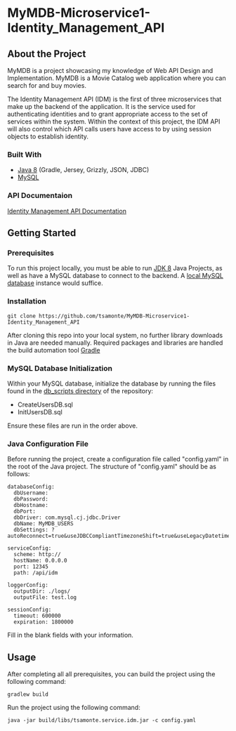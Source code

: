 # MyMDB-Microservice1-Identity_Management_API

## About the Project

MyMDB is a project showcasing my knowledge of Web API Design and Implementation. MyMDB is a Movie Catalog web application where you can search for and buy movies.

The Identity Management API (IDM) is the first of three microservices that make up the backend of the application. It is the service used for authenticating identities and to grant appropriate access to the set of services within the system. Within the context of this project, the IDM API will also control which API calls users have access to by using session objects to establish identity.

### Built With
- [Java 8](https://www.java.com/en/download/help/java8.html) (Gradle, Jersey, Grizzly, JSON, JDBC)
- [MySQL](https://www.mysql.com/)

### API Documentaion
[Identity Management API Documentation](https://docs.google.com/document/d/1snbgpxpdNcJfWLGS4e2b38F7sD-myZpeCC3b5wdUONA/edit?usp=sharing)


## Getting Started

### Prerequisites
To run this project locally, you must be able to run [JDK 8](https://docs.oracle.com/javase/8/docs/technotes/guides/install/install_overview.html) Java Projects, as well as have a MySQL database to connect to the backend. A [local MySQL database](https://www.mysql.com/downloads/) instance would suffice.


### Installation
```
git clone https://github.com/tsamonte/MyMDB-Microservice1-Identity_Management_API
```
After cloning this repo into your local system, no further library downloads  in Java are needed manually. Required packages and libraries are handled the build automation tool [Gradle](https://gradle.org/)


### MySQL Database Initialization
Within your MySQL database, initialize the database by running the files found in the [db_scripts directory](https://github.com/tsamonte/MyMDB-Microservice1-Identity_Management_API/tree/master/db_scripts) of the repository:
- CreateUsersDB.sql
- InitUsersDB.sql

Ensure these files are run in the order above.


### Java Configuration File
Before running the project, create a configuration file called "config.yaml" in the root of the Java project. The structure of "config.yaml" should be as follows:
```
databaseConfig:
  dbUsername: 
  dbPassword: 
  dbHostname: 
  dbPort: 
  dbDriver: com.mysql.cj.jdbc.Driver
  dbName: MyMDB_USERS
  dbSettings: ?autoReconnect=true&useJDBCCompliantTimezoneShift=true&useLegacyDatetimeCode=false&serverTimezone=PST

serviceConfig:
  scheme: http://
  hostName: 0.0.0.0
  port: 12345
  path: /api/idm

loggerConfig:
  outputDir: ./logs/
  outputFile: test.log

sessionConfig:
  timeout: 600000
  expiration: 1800000
```
Fill in the blank fields with your information.

## Usage
After completing all all prerequisites, you can build the project using the following command:
```
gradlew build
```

Run the project using the following command:
```
java -jar build/libs/tsamonte.service.idm.jar -c config.yaml
```
